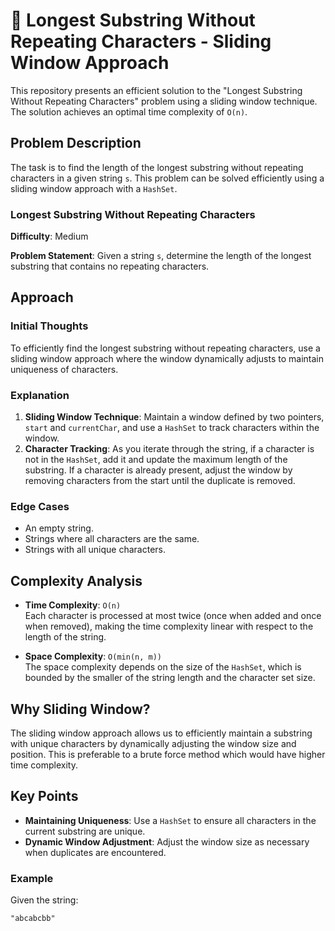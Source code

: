 # 🧩 Longest Substring Without Repeating Characters - Sliding Window Approach

This repository presents an efficient solution to the "Longest Substring Without Repeating Characters" problem using a sliding window technique. The solution achieves an optimal time complexity of `O(n)`.

## Problem Description

The task is to find the length of the longest substring without repeating characters in a given string `s`. This problem can be solved efficiently using a sliding window approach with a `HashSet`.

### Longest Substring Without Repeating Characters

**Difficulty**: Medium

**Problem Statement**: Given a string `s`, determine the length of the longest substring that contains no repeating characters.

## Approach

### Initial Thoughts

To efficiently find the longest substring without repeating characters, use a sliding window approach where the window dynamically adjusts to maintain uniqueness of characters.

### Explanation

1. **Sliding Window Technique**: Maintain a window defined by two pointers, `start` and `currentChar`, and use a `HashSet` to track characters within the window.
2. **Character Tracking**: As you iterate through the string, if a character is not in the `HashSet`, add it and update the maximum length of the substring. If a character is already present, adjust the window by removing characters from the start until the duplicate is removed.

### Edge Cases

- An empty string.
- Strings where all characters are the same.
- Strings with all unique characters.

## Complexity Analysis

- **Time Complexity**: `O(n)`  
  Each character is processed at most twice (once when added and once when removed), making the time complexity linear with respect to the length of the string.

- **Space Complexity**: `O(min(n, m))`  
  The space complexity depends on the size of the `HashSet`, which is bounded by the smaller of the string length and the character set size.

## Why Sliding Window?

The sliding window approach allows us to efficiently maintain a substring with unique characters by dynamically adjusting the window size and position. This is preferable to a brute force method which would have higher time complexity.

## Key Points

- **Maintaining Uniqueness**: Use a `HashSet` to ensure all characters in the current substring are unique.
- **Dynamic Window Adjustment**: Adjust the window size as necessary when duplicates are encountered.

### Example

Given the string:

```plaintext
"abcabcbb"

